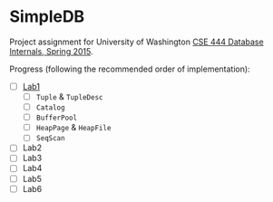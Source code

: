 SimpleDB
========

Project assignment for University of Washington [CSE 444 Database Internals, Spring 2015](
https://courses.cs.washington.edu/courses/cse444/15sp/).

Progress (following the recommended order of implementation):

- [ ] [Lab1](https://courses.cs.washington.edu/courses/cse444/15sp/labs/lab1/lab1.html)
    - [ ] `Tuple` & `TupleDesc`
    - [ ] `Catalog`
    - [ ] `BufferPool`
    - [ ] `HeapPage` & `HeapFile`
    - [ ] `SeqScan`
- [ ] Lab2
- [ ] Lab3
- [ ] Lab4
- [ ] Lab5
- [ ] Lab6
